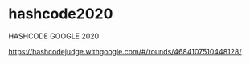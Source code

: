 # hashcode2020
HASHCODE GOOGLE 2020

https://hashcodejudge.withgoogle.com/#/rounds/4684107510448128/
